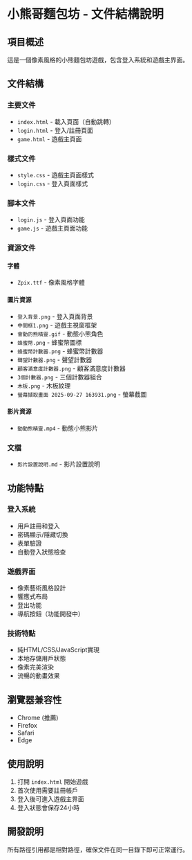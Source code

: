 # 小熊哥麵包坊 - 文件結構說明

## 項目概述
這是一個像素風格的小熊麵包坊遊戲，包含登入系統和遊戲主界面。

## 文件結構

### 主要文件
- `index.html` - 載入頁面（自動跳轉）
- `login.html` - 登入/註冊頁面
- `game.html` - 遊戲主頁面

### 樣式文件
- `style.css` - 遊戲主頁面樣式
- `login.css` - 登入頁面樣式

### 腳本文件
- `login.js` - 登入頁面功能
- `game.js` - 遊戲主頁面功能

### 資源文件

#### 字體
- `Zpix.ttf` - 像素風格字體

#### 圖片資源
- `登入背景.png` - 登入頁面背景
- `中間框1.png` - 遊戲主視窗框架
- `會動的熊精靈.gif` - 動態小熊角色
- `蜂蜜幣.png` - 蜂蜜幣圖標
- `蜂蜜幣計數器.png` - 蜂蜜幣計數器
- `聲望計數器.png` - 聲望計數器
- `顧客滿意度計數器.png` - 顧客滿意度計數器
- `3個計數器.png` - 三個計數器組合
- `木板.png` - 木板紋理
- `螢幕擷取畫面 2025-09-27 163931.png` - 螢幕截圖

#### 影片資源
- `動動熊精靈.mp4` - 動態小熊影片

### 文檔
- `影片設置說明.md` - 影片設置說明

## 功能特點

### 登入系統
- 用戶註冊和登入
- 密碼顯示/隱藏切換
- 表單驗證
- 自動登入狀態檢查

### 遊戲界面
- 像素藝術風格設計
- 響應式布局
- 登出功能
- 導航按鈕（功能開發中）

### 技術特點
- 純HTML/CSS/JavaScript實現
- 本地存儲用戶狀態
- 像素完美渲染
- 流暢的動畫效果

## 瀏覽器兼容性
- Chrome (推薦)
- Firefox
- Safari
- Edge

## 使用說明
1. 打開 `index.html` 開始遊戲
2. 首次使用需要註冊帳戶
3. 登入後可進入遊戲主界面
4. 登入狀態會保存24小時

## 開發說明
所有路徑引用都是相對路徑，確保文件在同一目錄下即可正常運行。
